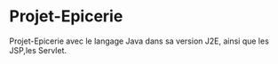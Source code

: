 # Projet-Epicerie
Projet-Epicerie avec le langage Java dans sa version J2E, ainsi que les JSP,les Servlet.
